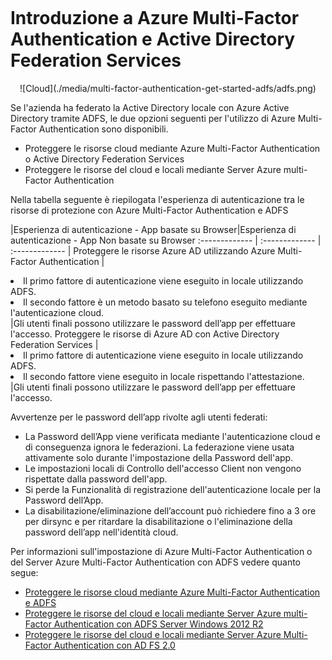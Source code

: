 <properties 
	pageTitle="Introduzione a Azure Multi-Factor Authentication e Active Directory Federation Services" 
	description="Questa è la pagina di Azure Multi-Factor Authentication che descrive come iniziare a usare Azure MFA e ADFS." 
	services="multi-factor-authentication" 
	documentationCenter="" 
	authors="billmath" 
	manager="stevenpo" 
	editor="curtland"/>  

<tags 
	ms.service="multi-factor-authentication" 
	ms.workload="identity" 
	ms.tgt_pltfrm="na" 
	ms.devlang="na" ms.topic="get-started-article" 
	ms.date="08/04/2016" 
	ms.author="billmath"/>  

# Introduzione a Azure Multi-Factor Authentication e Active Directory Federation Services



<center>![Cloud](./media/multi-factor-authentication-get-started-adfs/adfs.png)</center>

Se l'azienda ha federato la Active Directory locale con Azure Active Directory tramite ADFS, le due opzioni seguenti per l'utilizzo di Azure Multi-Factor Authentication sono disponibili.

- Proteggere le risorse cloud mediante Azure Multi-Factor Authentication o Active Directory Federation Services 
- Proteggere le risorse del cloud e locali mediante Server Azure multi-Factor Authentication 

Nella tabella seguente è riepilogata l'esperienza di autenticazione tra le risorse di protezione con Azure Multi-Factor Authentication e ADFS

|Esperienza di autenticazione - App basate su Browser|Esperienza di autenticazione - App Non basate su Browser
:------------- | :------------- | :------------- |
Proteggere le risorse Azure AD utilizzando Azure Multi-Factor Authentication |<li>Il primo fattore di autenticazione viene eseguito in locale utilizzando ADFS.</li> <li>Il secondo fattore è un metodo basato su telefono eseguito mediante l'autenticazione cloud.</li>|Gli utenti finali possono utilizzare le password dell’app per effettuare l'accesso.
Proteggere le risorse di Azure AD con Active Directory Federation Services |<li>Il primo fattore di autenticazione viene eseguito in locale utilizzando ADFS.</li><li>Il secondo fattore viene eseguito in locale rispettando l'attestazione.</li>|Gli utenti finali possono utilizzare le password dell’app per effettuare l'accesso.

Avvertenze per le password dell’app rivolte agli utenti federati:

- La Password dell’App viene verificata mediante l'autenticazione cloud e di conseguenza ignora le federazioni. La federazione viene usata attivamente solo durante l'impostazione della Password dell'app.
- Le impostazioni locali di Controllo dell'accesso Client non vengono rispettate dalla password dell'app.
- Si perde la Funzionalità di registrazione dell'autenticazione locale per la Password dell’App.
- La disabilitazione/eliminazione dell’account può richiedere fino a 3 ore per dirsync e per ritardare la disabilitazione o l'eliminazione della password dell’app nell'identità cloud.

Per informazioni sull'impostazione di Azure Multi-Factor Authentication o del Server Azure Multi-Factor Authentication con ADFS vedere quanto segue:

- [Proteggere le risorse cloud mediante Azure Multi-Factor Authentication e ADFS](multi-factor-authentication-get-started-adfs-cloud.md)
- [Proteggere le risorse del cloud e locali mediante Server Azure multi-Factor Authentication con ADFS Server Windows 2012 R2](multi-factor-authentication-get-started-adfs-w2k12.md)
- [Proteggere le risorse del cloud e locali mediante Server Azure Multi-Factor Authentication con AD FS 2.0](multi-factor-authentication-get-started-adfs-adfs2.md)







 

<!---HONumber=AcomDC_0810_2016-->